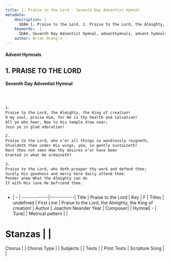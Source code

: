```yaml
---
title: 1. Praise to the Lord - Seventh Day Adventist Hymnal
metadata:
    description: |
      SDAH 1. Praise to the Lord. 1. Praise to the Lord, the Almighty, the King of creation! O my soul, praise Him, for He is thy health and salvation! All ye who hear, now to His temple draw near; Join ye in glad adoration!
    keywords:  |
      SDAH, Seventh Day Adventist Hymnal, adventhymnals, advent hymnals, Praise to the Lord, Praise to the Lord, the Almighty, the King of creation! 
    author: Brian Onang'o
---
```


#### Advent Hymnals
## 1. PRAISE TO THE LORD
#### Seventh Day Adventist Hymnal

```txt



1.
Praise to the Lord, the Almighty, the King of creation!
O my soul, praise Him, for He is thy health and salvation!
All ye who hear, Now to His temple draw near;
Join ye in glad adoration!

2.
Praise to the Lord, who o’er all things so wondrously reigneth,
Shieldeth thee under His wings, yea, so gently sustaineth!
Hast thou not seen How thy desires e’er have been
Granted in what He ordaineth?

3.
Praise to the Lord, who doth prosper thy work and defend thee;
Surely His goodness and mercy here daily attend thee.
Ponder anew What the Almighty can do
If with His love He befriend thee.



```

- |   -  |
-------------|------------|
Title | Praise to the Lord |
Key | F |
Titles | undefined |
First Line | Praise to the Lord, the Almighty, the King of creation! |
Author | Joachim Neander
Year | 
Composer|  |
Hymnal|  - |
Tune|  |
Metrical pattern | |
# Stanzas |  |
Chorus |  |
Chorus Type |  |
Subjects |  |
Texts |  |
Print Texts | 
Scripture Song |  |
  
